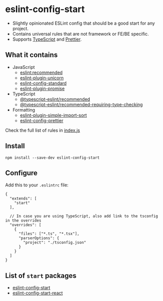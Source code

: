 # eslint-config-start

- Slightly opinionated ESLint config that should be a good start for any project.
- Contains universal rules that are not framework or FE/BE specific.
- Supports [TypeScript](https://www.typescriptlang.org/) and [Prettier](https://prettier.io/).

## What it contains

- JavaScript
  - [eslint:recommended](https://eslint.org/docs/latest/user-guide/configuring/configuration-files#using-eslintrecommended)
  - [eslint-plugin-unicorn](https://github.com/sindresorhus/eslint-plugin-unicorn)
  - [eslint-config-standard](https://github.com/standard/eslint-config-standard)
  - [eslint-plugin-promise](https://github.com/xjamundx/eslint-plugin-promise)
- TypeScript
  - [@typescript-eslint/recommended](https://github.com/typescript-eslint/typescript-eslint/tree/main/packages/eslint-plugin#recommended-configs)
  - [@typescript-eslint/recommended-requiring-type-checking](https://github.com/typescript-eslint/typescript-eslint/tree/main/packages/eslint-plugin#recommended-configs)
- Formatting
  - [eslint-plugin-simple-import-sort](https://github.com/lydell/eslint-plugin-simple-import-sort)
  - [eslint-config-prettier](https://github.com/prettier/eslint-config-prettier)

Check the full list of rules in [index.js](./index.js)

## Install

```shell
npm install --save-dev eslint-config-start
```

## Configure

Add this to your `.eslintrc` file:

```json5
{
  "extends": [
    "start"
  ],

  // In case you are using TypeScript, also add link to the tsconfig in the overrides
  "overrides": [
    {
      "files": ["*.ts", "*.tsx"],
      "parserOptions": {
        "project": "./tsconfig.json"
      }
    }
  ]
}
```

## List of `start` packages

- [eslint-config-start](https://github.com/Hurtak/eslint-config-start)
- [eslint-config-start-react](https://github.com/Hurtak/eslint-config-start-react)
